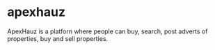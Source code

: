 # apexhauz
ApexHauz is a platforn where people can buy, search, post adverts of properties, buy and sell properties.
